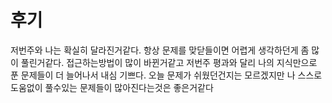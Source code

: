 # 후기
저번주와 나는 확실히 달라진거같다.
항상 문제를 맞닫들이면 어렵게 생각하던게 좀 많이 풀린거같다. 접근하는방법이 많이 바뀐거같고 저번주 평과와 달리 나의 지식만으로 푼 문제들이 더 늘어나서 내심 기쁘다. 오늘 문제가 쉬웠던건지는 모르겠지만 나 스스로 도움없이 풀수있는 문제들이 많아진다는것은 좋은거같다